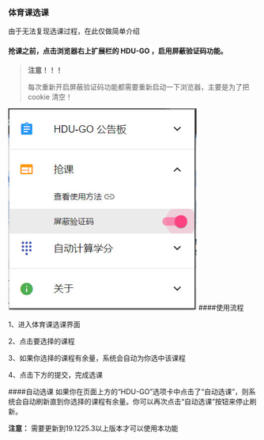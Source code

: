 ### 体育课选课

由于无法复现选课过程，在此仅做简单介绍

#### 抢课之前，点击浏览器右上扩展栏的 HDU-GO ，启用屏蔽验证码功能。

> **注意！！！**
> 
> 每次重新开启屏蔽验证码功能都需要重新启动一下浏览器，主要是为了把 cookie 清空！

![](../image/006Xmmmgly1g6r94l7bwuj30al0bcwen.jpg)
####使用流程

1、进入体育课选课界面

2、点击要选择的课程

3、如果你选择的课程有余量，系统会自动为你选中该课程

4、点击下方的提交，完成选课

####自动选课
如果你在页面上方的“HDU-GO”选项卡中点击了“自动选课”，则系统会自动刷新直到你选择的课程有余量。你可以再次点击“自动选课”按钮来停止刷新。

**注意：** 需要更新到19.1225.3以上版本才可以使用本功能